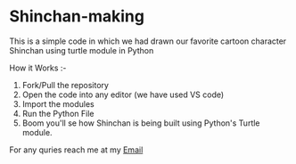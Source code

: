 # Shinchan-making
This is a simple code in which we had drawn our favorite cartoon character Shinchan using turtle module in Python

How it Works :- 
1. Fork/Pull the repository
2. Open the code into any editor (we have used VS code)
3. Import the modules
4. Run the Python File
5. Boom you'll se how Shinchan is being built using Python's Turtle module.

For any quries reach me at my [Email](vaishnavarora4@gmail.com)
